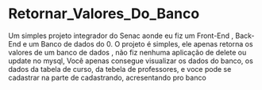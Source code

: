 # Retornar_Valores_Do_Banco
Um simples projeto integrador do Senac aonde eu fiz um Front-End , Back-End e um Banco de dados do 0.
O projeto é simples, ele apenas retorna os valores de um banco de dados , não fiz nenhuma aplicação de delete ou update no mysql, 
Você apenas consegue visualizar os dados do banco, os dados da tabela de curso, da tebela de professores, e voce pode se cadastrar na parte de cadastrando, acresentando pro banco
